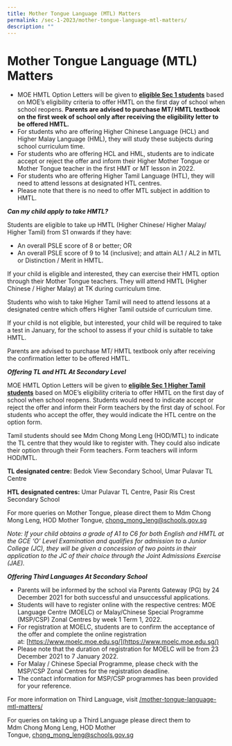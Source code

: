 ```yaml
---
title: Mother Tongue Language (MTL) Matters
permalink: /sec-1-2023/mother-tongue-language-mtl-matters/
description: ""
---
```

# Mother Tongue Language (MTL) Matters

*   MOE HMTL Option Letters will be given to <b><u>eligible Sec 1 students</u></b> based on MOE’s eligibility criteria to offer HMTL on the first day of school when school reopens. **Parents are advised to purchase MT/ HMTL textbook on the first week of school only after receiving the eligibility letter to be offered HMTL.**
*   For students who are offering Higher Chinese Language (HCL) and Higher Malay Language (HML), they will study these subjects during school curriculum time.
*   For students who are offering HCL and HML, students are to indicate accept or reject the offer and inform their Higher Mother Tongue or Mother Tongue teacher in the first HMT or MT lesson in 2022.
*   For students who are offering Higher Tamil Language (HTL), they will need to attend lessons at designated HTL centres.
*   Please note that there is no need to offer MTL subject in addition to HMTL.

**_Can my child apply to take HMTL?_**

Students are eligible to take up HMTL (Higher Chinese/ Higher Malay/ Higher Tamil) from S1 onwards if they have:

*   An overall PSLE score of 8 or better; OR
*   An overall PSLE score of 9 to 14 (inclusive); and attain AL1 / AL2 in MTL or Distinction / Merit in HMTL.

If your child is eligible and interested, they can exercise their HMTL option through their Mother Tongue teachers. They will attend HMTL (Higher Chinese / Higher Malay) at TK during curriculum time.

Students who wish to take Higher Tamil will need to attend lessons at a designated centre which offers Higher Tamil outside of curriculum time.

If your child is not eligible, but interested, your child will be required to take a test in January, for the school to assess if your child is suitable to take HMTL.

Parents are advised to purchase MT/ HMTL textbook only after receiving the confirmation letter to be offered HMTL.

**_Offering TL and HTL At Secondary Level_**

MOE HMTL Option Letters will be given to <b><u>eligible Sec 1 Higher Tamil students</u></b> based on MOE’s eligibility criteria to offer HMTL on the first day of school when school reopens. Students would need to indicate accept or reject the offer and inform their Form teachers by the first day of school. For students who accept the offer, they would indicate the HTL centre on the option form.

Tamil students should see Mdm Chong Mong Leng (HOD/MTL) to indicate the TL centre that they would like to register with. They could also indicate their option through their Form teachers. Form teachers will inform HOD/MTL.

**TL designated centre:** Bedok View Secondary School, Umar Pulavar TL Centre

**HTL designated centres:** Umar Pulavar TL Centre, Pasir Ris Crest Secondary School

For more queries on Mother Tongue, please direct them to Mdm Chong Mong Leng, HOD Mother Tongue, [chong\_mong\_leng@schools.gov.sg](mailto:chong_mong_leng@schools.gov.sg)

_Note: If your child obtains a grade of A1 to C6 for both English and HMTL at the GCE ‘O’ Level Examination and qualifies for admission to a Junior College (JC), they will be given a concession of two points in their application to the JC of their choice through the Joint Admissions Exercise (JAE)._

**_Offering Third Languages At Secondary School_**

*   Parents will be informed by the school via Parents Gateway (PG) by 24 December 2021 for both successful and unsuccessful applications.
*   Students will have to register online with the respective centres: MOE Language Centre (MOELC) or Malay/Chinese Special Programme (MSP/CSP) Zonal Centres by week 1 Term 1, 2022.
*   For registration at MOELC, students are to confirm the acceptance of the offer and complete the online registration at: [https://www.moelc.moe.edu.sg/](https://www.moelc.moe.edu.sg/)
*   Please note that the duration of registration for MOELC will be from 23 December 2021 to 7 January 2022.
*   For Malay / Chinese Special Programme, please check with the MSP/CSP Zonal Centres for the registration deadline.
*   The contact information for MSP/CSP programmes has been provided for your reference.

For more information on Third Language, visit [/mother-tongue-language-mtl-matters/](/sec-1-2023/mother-tongue-language-mtl-matters/)

For queries on taking up a Third Language please direct them to Mdm Chong Mong Leng, HOD Mother Tongue, [chong\_mong\_leng@schools.gov.sg](mailto:chong_mong_leng@schools.gov.sg)